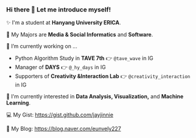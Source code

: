### Hi there 👋 Let me introduce myself!

✨ I'm a student at **Hanyang University ERICA**.

🌱 My Majors are **Media & Social Informatics** and **Software**.

🔭 I’m currently working on ...
- Python Algorithm Study in **TAVE 7th** 👉 `@tave_wave` in IG
- Manager of **DAYS** 👉 `@_hy_days` in IG
- Supporters of **Creativity &Interaction Lab** 👉 `@creativity_interaction` in IG

🤔 I'm currently interested in **Data Analysis, Visualization,** and **Machine Learning**.

💻 My Gist: https://gist.github.com/jayjinnie

🎠 My Blog: https://blog.naver.com/eunvely227
